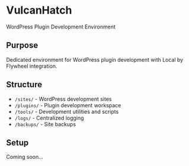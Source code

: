 # VulcanHatch

WordPress Plugin Development Environment

## Purpose
Dedicated environment for WordPress plugin development with Local by Flywheel integration.

## Structure
- `/sites/` - WordPress development sites
- `/plugins/` - Plugin development workspace
- `/tools/` - Development utilities and scripts
- `/logs/` - Centralized logging
- `/backups/` - Site backups

## Setup
Coming soon...